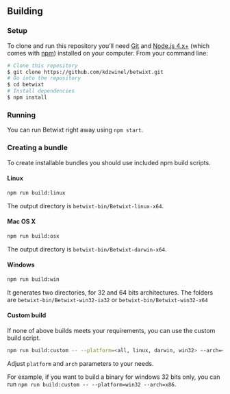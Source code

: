## Building

### Setup

To clone and run this repository you'll need [Git](https://git-scm.com) and [Node.js 4.x+](https://nodejs.org/en/download/) (which comes with [npm](http://npmjs.com)) installed on your computer. From your command line:

```bash
# Clone this repository
$ git clone https://github.com/kdzwinel/betwixt.git
# Go into the repository
$ cd betwixt
# Install dependencies
$ npm install
```

### Running

You can run Betwixt right away using `npm start`.

### Creating a bundle

To create installable bundles you should use included npm build scripts.

#### Linux

```bash
npm run build:linux
```

The output directory is `betwixt-bin/Betwixt-linux-x64`.

#### Mac OS X

```bash
npm run build:osx
```

The output directory is `betwixt-bin/Betwixt-darwin-x64`.

#### Windows

```bash
npm run build:win
```

It generates two directories, for 32 and 64 bits architectures. The folders are `betwixt-bin/Betwixt-win32-ia32` or `betwixt-bin/Betwixt-win32-x64`

#### Custom build

If none of above builds meets your requirements, you can use the custom build script.


```bash
npm run build:custom -- --platform=<all, linux, darwin, win32> --arch=<all, x86, x64>
```

Adjust `platform` and `arch` parameters to your needs.

For example, if you want to build a binary for windows 32 bits only, you can run `npm run build:custom -- --platform=win32 --arch=x86`.
